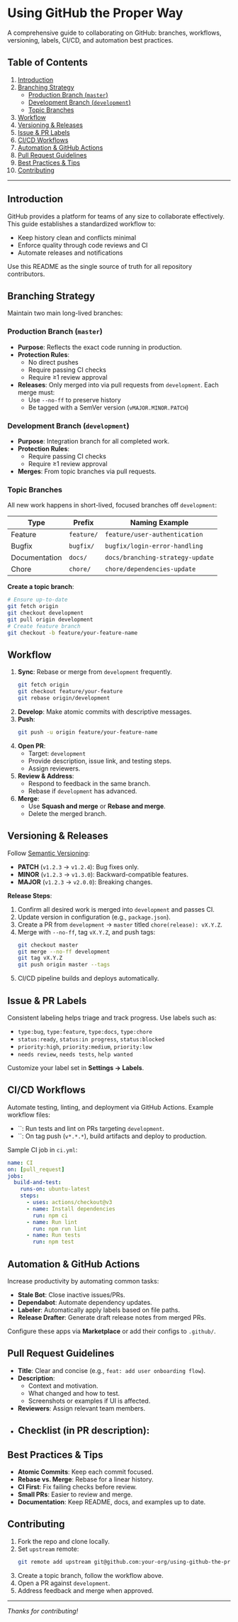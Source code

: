 # Using GitHub the Proper Way

A comprehensive guide to collaborating on GitHub: branches, workflows, versioning, labels, CI/CD, and automation best practices.

## Table of Contents

1. [Introduction](#introduction)
2. [Branching Strategy](#branching-strategy)
   - [Production Branch (](#production-branch-master)[`master`](#production-branch-master)[)](#production-branch-master)
   - [Development Branch (](#development-branch-development)[`development`](#development-branch-development)[)](#development-branch-development)
   - [Topic Branches](#topic-branches)
3. [Workflow](#workflow)
4. [Versioning & Releases](#versioning--releases)
5. [Issue & PR Labels](#issue--pr-labels)
6. [CI/CD Workflows](#cicd-workflows)
7. [Automation & GitHub Actions](#automation--github-actions)
8. [Pull Request Guidelines](#pull-request-guidelines)
9. [Best Practices & Tips](#best-practices--tips)
10. [Contributing](#contributing)

---

## Introduction

GitHub provides a platform for teams of any size to collaborate effectively. This guide establishes a standardized workflow to:

- Keep history clean and conflicts minimal
- Enforce quality through code reviews and CI
- Automate releases and notifications

Use this README as the single source of truth for all repository contributors.

## Branching Strategy

Maintain two main long-lived branches:

### Production Branch (`master`)

- **Purpose**: Reflects the exact code running in production.
- **Protection Rules**:
  - No direct pushes
  - Require passing CI checks
  - Require ≥1 review approval
- **Releases**: Only merged into via pull requests from `development`. Each merge must:
  - Use `--no-ff` to preserve history
  - Be tagged with a SemVer version (`vMAJOR.MINOR.PATCH`)

### Development Branch (`development`)

- **Purpose**: Integration branch for all completed work.
- **Protection Rules**:
  - Require passing CI checks
  - Require ≥1 review approval
- **Merges**: From topic branches via pull requests.

### Topic Branches

All new work happens in short-lived, focused branches off `development`:

| Type          | Prefix     | Naming Example                   |
| ------------- | ---------- | -------------------------------- |
| Feature       | `feature/` | `feature/user-authentication`    |
| Bugfix        | `bugfix/`  | `bugfix/login-error-handling`    |
| Documentation | `docs/`    | `docs/branching-strategy-update` |
| Chore         | `chore/`   | `chore/dependencies-update`      |

**Create a topic branch**:

```bash
# Ensure up-to-date
git fetch origin
git checkout development
git pull origin development
# Create feature branch
git checkout -b feature/your-feature-name
```

## Workflow

1. **Sync**: Rebase or merge from `development` frequently.
   ```bash
   git fetch origin
   git checkout feature/your-feature
   git rebase origin/development
   ```
2. **Develop**: Make atomic commits with descriptive messages.
3. **Push**:
   ```bash
   git push -u origin feature/your-feature-name
   ```
4. **Open PR**:
   - Target: `development`
   - Provide description, issue link, and testing steps.
   - Assign reviewers.
5. **Review & Address**:
   - Respond to feedback in the same branch.
   - Rebase if `development` has advanced.
6. **Merge**:
   - Use **Squash and merge** or **Rebase and merge**.
   - Delete the merged branch.

## Versioning & Releases

Follow [Semantic Versioning](https://semver.org/):

- **PATCH** (`v1.2.3` → `v1.2.4`): Bug fixes only.
- **MINOR** (`v1.2.3` → `v1.3.0`): Backward-compatible features.
- **MAJOR** (`v1.2.3` → `v2.0.0`): Breaking changes.

**Release Steps**:

1. Confirm all desired work is merged into `development` and passes CI.
2. Update version in configuration (e.g., `package.json`).
3. Create a PR from `development` → `master` titled `chore(release): vX.Y.Z`.
4. Merge with `--no-ff`, tag `vX.Y.Z`, and push tags:
   ```bash
   git checkout master
   git merge --no-ff development
   git tag vX.Y.Z
   git push origin master --tags
   ```
5. CI/CD pipeline builds and deploys automatically.

## Issue & PR Labels

Consistent labeling helps triage and track progress. Use labels such as:

- `type:bug`, `type:feature`, `type:docs`, `type:chore`
- `status:ready`, `status:in progress`, `status:blocked`
- `priority:high`, `priority:medium`, `priority:low`
- `needs review`, `needs tests`, `help wanted`

Customize your label set in **Settings → Labels**.

## CI/CD Workflows

Automate testing, linting, and deployment via GitHub Actions. Example workflow files:

- ``: Run tests and lint on PRs targeting `development`.
- ``: On tag push (`v*.*.*`), build artifacts and deploy to production.

Sample CI job in `ci.yml`:

```yaml
name: CI
on: [pull_request]
jobs:
  build-and-test:
    runs-on: ubuntu-latest
    steps:
      - uses: actions/checkout@v3
      - name: Install dependencies
        run: npm ci
      - name: Run lint
        run: npm run lint
      - name: Run tests
        run: npm test
```

## Automation & GitHub Actions

Increase productivity by automating common tasks:

- **Stale Bot**: Close inactive issues/PRs.
- **Dependabot**: Automate dependency updates.
- **Labeler**: Automatically apply labels based on file paths.
- **Release Drafter**: Generate draft release notes from merged PRs.

Configure these apps via **Marketplace** or add their configs to `.github/`.

## Pull Request Guidelines

- **Title**: Clear and concise (e.g., `feat: add user onboarding flow`).
- **Description**:
  - Context and motivation.
  - What changed and how to test.
  - Screenshots or examples if UI is affected.
- **Reviewers**: Assign relevant team members.
- **Checklist** (in PR description):
  -

## Best Practices & Tips

- **Atomic Commits**: Keep each commit focused.
- **Rebase vs. Merge**: Rebase for a linear history.
- **CI First**: Fix failing checks before review.
- **Small PRs**: Easier to review and merge.
- **Documentation**: Keep README, docs, and examples up to date.

## Contributing

1. Fork the repo and clone locally.
2. Set `upstream` remote:
   ```bash
   git remote add upstream git@github.com:your-org/using-github-the-proper-way.git
   ```
3. Create a topic branch, follow the workflow above.
4. Open a PR against `development`.
5. Address feedback and merge when approved.

---

*Thanks for contributing!*

